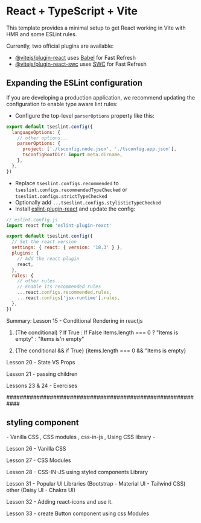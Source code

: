 # React + TypeScript + Vite

This template provides a minimal setup to get React working in Vite with HMR and some ESLint rules.

Currently, two official plugins are available:

- [@vitejs/plugin-react](https://github.com/vitejs/vite-plugin-react/blob/main/packages/plugin-react/README.md) uses [Babel](https://babeljs.io/) for Fast Refresh
- [@vitejs/plugin-react-swc](https://github.com/vitejs/vite-plugin-react-swc) uses [SWC](https://swc.rs/) for Fast Refresh

## Expanding the ESLint configuration

If you are developing a production application, we recommend updating the configuration to enable type aware lint rules:

- Configure the top-level `parserOptions` property like this:

```js
export default tseslint.config({
  languageOptions: {
    // other options...
    parserOptions: {
      project: ['./tsconfig.node.json', './tsconfig.app.json'],
      tsconfigRootDir: import.meta.dirname,
    },
  },
})
```

- Replace `tseslint.configs.recommended` to `tseslint.configs.recommendedTypeChecked` or `tseslint.configs.strictTypeChecked`
- Optionally add `...tseslint.configs.stylisticTypeChecked`
- Install [eslint-plugin-react](https://github.com/jsx-eslint/eslint-plugin-react) and update the config:

```js
// eslint.config.js
import react from 'eslint-plugin-react'

export default tseslint.config({
  // Set the react version
  settings: { react: { version: '18.3' } },
  plugins: {
    // Add the react plugin
    react,
  },
  rules: {
    // other rules...
    // Enable its recommended rules
    ...react.configs.recommended.rules,
    ...react.configs['jsx-runtime'].rules,
  },
})
```


Summary:
Lesson 15 - Conditional Rendering in reactjs
  1. (The conditional)  ? If True : If False
      items.length === 0 ? "Items is empty" : "Items is'n empty"

  2. {The conditional && if True}
      {items.length === 0 && "Items is empty}


Lesson 20 - State VS Props

Lesson 21 - passing children 

Lessons 23 & 24 - Exercises

############################################################
              <h2> styling component </h2>
              - Vanilla CSS , CSS modules , css-in-js , Using CSS library - 

Lesson 26 - Vanilla CSS 

Lesson 27 - CSS Modules

Lesson 28 - CSS-IN-JS  using styled components Library

Lesson 31 - Popular UI Libraries (Bootstrap - Material UI - Tailwind CSS) other (Daisy UI - Chakra UI)

Lesson 32 - Adding react-icons and use it.

Lesson 33 - create Button component using css Modules
